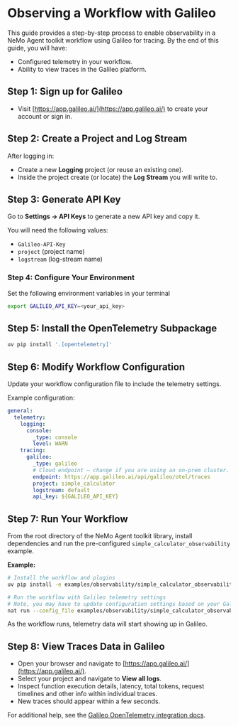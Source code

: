 <!--
SPDX-FileCopyrightText: Copyright (c) 2025, NVIDIA CORPORATION & AFFILIATES. All rights reserved.
SPDX-License-Identifier: Apache-2.0

Licensed under the Apache License, Version 2.0 (the "License");
you may not use this file except in compliance with the License.
You may obtain a copy of the License at

http://www.apache.org/licenses/LICENSE-2.0

Unless required by applicable law or agreed to in writing, software
distributed under the License is distributed on an "AS IS" BASIS,
WITHOUT WARRANTIES OR CONDITIONS OF ANY KIND, either express or implied.
See the License for the specific language governing permissions and
limitations under the License.
-->

# Observing a Workflow with Galileo

This guide provides a step-by-step process to enable observability in a NeMo Agent toolkit workflow using Galileo for tracing. By the end of this guide, you will have:

- Configured telemetry in your workflow.
- Ability to view traces in the Galileo platform.

## Step 1: Sign up for Galileo

- Visit [https://app.galileo.ai/](https://app.galileo.ai/) to create your account or sign in.

## Step 2: Create a Project and Log Stream

After logging in:

- Create a new **Logging** project (or reuse an existing one).
- Inside the project create (or locate) the **Log Stream** you will write to.

## Step 3: Generate API Key

Go to **Settings → API Keys** to generate a new API key and copy it.

You will need the following values:

- `Galileo-API-Key`
- `project` (project name)
- `logstream` (log-stream name)


### Step 4: Configure Your Environment
Set the following environment variables in your terminal
```bash
export GALILEO_API_KEY=<your_api_key>
```

## Step 5: Install the OpenTelemetry Subpackage

```bash
uv pip install '.[opentelemetry]'
```

## Step 6: Modify Workflow Configuration

Update your workflow configuration file to include the telemetry settings.

Example configuration:

```yaml
general:
  telemetry:
    logging:
      console:
        _type: console
        level: WARN
    tracing:
      galileo:
        _type: galileo
        # Cloud endpoint – change if you are using an on-prem cluster.
        endpoint: https://app.galileo.ai/api/galileo/otel/traces
        project: simple_calculator
        logstream: default
        api_key: ${GALILEO_API_KEY}
```

## Step 7: Run Your Workflow

From the root directory of the NeMo Agent toolkit library, install dependencies and run the pre-configured `simple_calculator_observability` example.

**Example:**

```bash
# Install the workflow and plugins
uv pip install -e examples/observability/simple_calculator_observability/

# Run the workflow with Galileo telemetry settings
# Note, you may have to update configuration settings based on your Galileo account
nat run --config_file examples/observability/simple_calculator_observability/configs/config-galileo.yml --input "What is 1*2?"
```

As the workflow runs, telemetry data will start showing up in Galileo.

## Step 8: View Traces Data in Galileo

- Open your browser and navigate to [https://app.galileo.ai/](https://app.galileo.ai/).
- Select your project and navigate to **View all logs**.
- Inspect function execution details, latency, total tokens, request timelines and other info within individual traces.
- New traces should appear within a few seconds.



For additional help, see the [Galileo OpenTelemetry integration docs](https://v2docs.galileo.ai/how-to-guides/third-party-integrations/otel).
